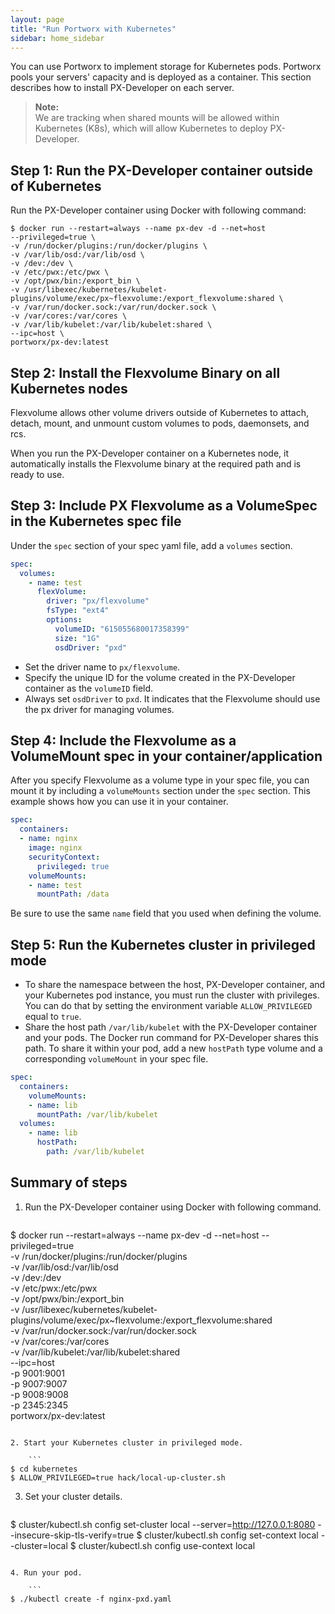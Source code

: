 ```yaml
---
layout: page
title: "Run Portworx with Kubernetes"
sidebar: home_sidebar
---
```

You can use Portworx to implement storage for Kubernetes pods. Portworx pools your servers' capacity and is deployed as a container. This section describes how to install PX-Developer on each server.

>**Note:**<br/>We are tracking when shared mounts will be allowed within Kubernetes (K8s), which will allow Kubernetes to deploy PX-Developer.

## Step 1: Run the PX-Developer container outside of Kubernetes

Run the PX-Developer container using Docker with following command:

```
$ docker run --restart=always --name px-dev -d --net=host
--privileged=true \
-v /run/docker/plugins:/run/docker/plugins \
-v /var/lib/osd:/var/lib/osd \
-v /dev:/dev \
-v /etc/pwx:/etc/pwx \
-v /opt/pwx/bin:/export_bin \
-v /usr/libexec/kubernetes/kubelet-plugins/volume/exec/px~flexvolume:/export_flexvolume:shared \
-v /var/run/docker.sock:/var/run/docker.sock \
-v /var/cores:/var/cores \
-v /var/lib/kubelet:/var/lib/kubelet:shared \
--ipc=host \
portworx/px-dev:latest
```

## Step 2: Install the Flexvolume Binary on all Kubernetes nodes

Flexvolume allows other volume drivers outside of Kubernetes to
attach, detach, mount, and unmount custom volumes to pods, daemonsets, and rcs.

When you run the PX-Developer container on a Kubernetes node, it automatically
installs the Flexvolume binary at the required path and is ready to use.

## Step 3: Include PX Flexvolume as a VolumeSpec in the Kubernetes spec file

Under the `spec` section of your spec yaml file, add a `volumes` section.

``` yaml
spec:
  volumes:
    - name: test
      flexVolume:
        driver: "px/flexvolume"
        fsType: "ext4"
        options:
          volumeID: "615055680017358399"
          size: "1G"
          osdDriver: "pxd"
```

* Set the driver name to `px/flexvolume`.
* Specify the unique ID for the volume created in the PX-Developer container as
the `volumeID` field.
* Always set `osdDriver` to `pxd`. It indicates that the Flexvolume
should use the px driver for managing volumes.

## Step 4: Include the Flexvolume as a VolumeMount spec in your container/application

After you specify Flexvolume as a volume type in your spec
file, you can mount it by including a `volumeMounts` section under the `spec` section. This example shows how you can use it in your container.

``` yaml
spec:
  containers:
  - name: nginx
    image: nginx
    securityContext:
      privileged: true
    volumeMounts:
    - name: test
      mountPath: /data
```

Be sure to use the same `name` field that you used when defining the volume.

## Step 5: Run the Kubernetes cluster in privileged mode

* To share the namespace between the host, PX-Developer container,
  and your Kubernetes pod instance, you must run the cluster with
  privileges. You can do that by setting the environment variable
  `ALLOW_PRIVILEGED` equal to `true`.
* Share the host path `/var/lib/kubelet` with the PX-Developer container and
  your pods. The Docker run command for PX-Developer shares this
  path. To share it within your pod, add a new `hostPath` type
  volume and a corresponding `volumeMount` in your spec file.

```yaml
spec:
  containers:
    volumeMounts:
    - name: lib
      mountPath: /var/lib/kubelet
  volumes:
    - name: lib
      hostPath:
        path: /var/lib/kubelet

```

## Summary of steps

1. Run the PX-Developer container using Docker with following command.

   ```
$ docker run --restart=always --name px-dev -d --net=host
--privileged=true \
-v /run/docker/plugins:/run/docker/plugins \
-v /var/lib/osd:/var/lib/osd \
-v /dev:/dev \
-v /etc/pwx:/etc/pwx \
-v /opt/pwx/bin:/export_bin \
-v /usr/libexec/kubernetes/kubelet-plugins/volume/exec/px~flexvolume:/export_flexvolume:shared \
-v /var/run/docker.sock:/var/run/docker.sock \
-v /var/cores:/var/cores \
-v /var/lib/kubelet:/var/lib/kubelet:shared \
--ipc=host \
-p 9001:9001 \
-p 9007:9007 \
-p 9008:9008 \
-p 2345:2345 \
portworx/px-dev:latest
```

2. Start your Kubernetes cluster in privileged mode.

    ```
$ cd kubernetes
$ ALLOW_PRIVILEGED=true hack/local-up-cluster.sh
```

3. Set your cluster details.

   ```
$ cluster/kubectl.sh config set-cluster local --server=http://127.0.0.1:8080 --insecure-skip-tls-verify=true
$ cluster/kubectl.sh config set-context local --cluster=local
$ cluster/kubectl.sh config use-context local
```

4. Run your pod.

    ```
$ ./kubectl create -f nginx-pxd.yaml
```
